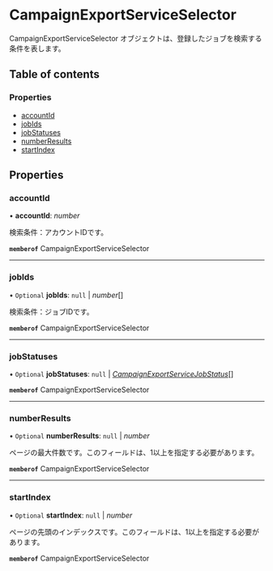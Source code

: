 # CampaignExportServiceSelector


<div lang=\"ja\">CampaignExportServiceSelector オブジェクトは、登録したジョブを検索する条件を表します。</div> 

## Table of contents

### Properties

- [accountId](campaignexportserviceselector.md#accountid)
- [jobIds](campaignexportserviceselector.md#jobids)
- [jobStatuses](campaignexportserviceselector.md#jobstatuses)
- [numberResults](campaignexportserviceselector.md#numberresults)
- [startIndex](campaignexportserviceselector.md#startindex)

## Properties

### accountId

• **accountId**: *number*

<div lang=\"ja\">検索条件：アカウントIDです。</div> 

**`memberof`** CampaignExportServiceSelector

___

### jobIds

• `Optional` **jobIds**: ``null`` \| *number*[]

<div lang=\"ja\">検索条件：ジョブIDです。</div> 

**`memberof`** CampaignExportServiceSelector

___

### jobStatuses

• `Optional` **jobStatuses**: ``null`` \| [*CampaignExportServiceJobStatus*](./enums/campaignexportservicejobstatus.md)[]

**`memberof`** CampaignExportServiceSelector

___

### numberResults

• `Optional` **numberResults**: ``null`` \| *number*

<div lang=\"ja\">ページの最大件数です。このフィールドは、1以上を指定する必要があります。</div> 

**`memberof`** CampaignExportServiceSelector

___

### startIndex

• `Optional` **startIndex**: ``null`` \| *number*

<div lang=\"ja\">ページの先頭のインデックスです。このフィールドは、1以上を指定する必要があります。</div> 

**`memberof`** CampaignExportServiceSelector
